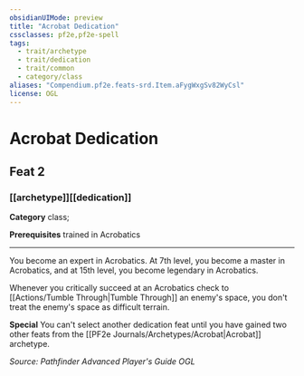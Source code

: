 ```yaml
---
obsidianUIMode: preview
title: "Acrobat Dedication"
cssclasses: pf2e,pf2e-spell
tags:
  - trait/archetype
  - trait/dedication
  - trait/common
  - category/class
aliases: "Compendium.pf2e.feats-srd.Item.aFygWxgSv82WyCsl"
license: OGL
---
```

# Acrobat Dedication
## Feat 2
### [[archetype]][[dedication]]

**Category** class; 



**Prerequisites** trained in Acrobatics
* * *
You become an expert in Acrobatics. At 7th level, you become a master in Acrobatics, and at 15th level, you become legendary in Acrobatics.

Whenever you critically succeed at an Acrobatics check to [[Actions/Tumble Through|Tumble Through]] an enemy's space, you don't treat the enemy's space as difficult terrain.

**Special** You can't select another dedication feat until you have gained two other feats from the [[PF2e Journals/Archetypes/Acrobat|Acrobat]] archetype.

*Source: Pathfinder Advanced Player's Guide*
*OGL*